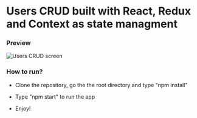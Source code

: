 # Users CRUD built with React, Redux and Context as state managment


### Preview
![Users CRUD screen](https://user-images.githubusercontent.com/87377808/128485104-3e25949b-7645-4377-a847-4e7d4debba82.PNG)


### How to run?
+ Clone the repository, go the the root directory and type "npm install"

+ Type "npm start" to run the app

+ Enjoy!
